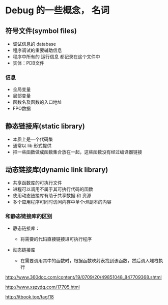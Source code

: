 # Debug 的一些概念， 名词

## 符号文件(symbol files)
* 调试信息的 database
* 程序调试的重要辅助信息
* 程序中所有的 运行信息 都记录在这个文件中
* 实体：PDB文件

### 信息
* 全局变量
* 局部变量
* 函数名及函数的入口地址
* FPO数据

## 静态链接库(static library)
* 本质上是一个代码集
* 通常以 lib 形式提供
* 把一些函数做成函数集合放在一起，这些函数没有经过编译器链接

## 动态链接库(dynamic link library)
* 共享函数库的可执行文件
* 进程可以调用不属于其可执行代码的函数
* 使用动态链接库有助于共享数据 和 资源
* 多个应用程序可同时访问内存中单个dll副本的内容

### 和静态链接库的区别
* 静态链接库：
  * 将需要的代码直接链接进可执行程序

* 动态链接库
  * 在需要调用其中的函数时，根据函数映射表找到该函数，然后调入堆栈执行


http://www.360doc.com/content/19/0709/20/49851048_847709368.shtml

http://www.xszydq.com/17705.html

http://itbook.top/tag/18
